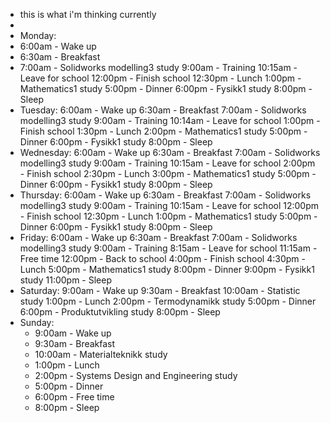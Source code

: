 - this is what i'm thinking currently
-
- Monday:
- 6:00am - Wake up
- 6:30am - Breakfast
- 7:00am - Solidworks modelling3 study
  9:00am - Training
  10:15am - Leave for school
  12:00pm - Finish school
  12:30pm - Lunch
  1:00pm - Mathematics1 study
  5:00pm - Dinner
  6:00pm - Fysikk1 study
  8:00pm - Sleep
- Tuesday:
  6:00am - Wake up
  6:30am - Breakfast
  7:00am - Solidworks modelling3 study
  9:00am - Training
  10:14am - Leave for school
  1:00pm - Finish school
  1:30pm - Lunch
  2:00pm - Mathematics1 study
  5:00pm - Dinner
  6:00pm - Fysikk1 study
  8:00pm - Sleep
- Wednesday:
  6:00am - Wake up
  6:30am - Breakfast
  7:00am - Solidworks modelling3 study
  9:00am - Training
  10:15am - Leave for school
  2:00pm - Finish school
  2:30pm - Lunch
  3:00pm - Mathematics1 study
  5:00pm - Dinner
  6:00pm - Fysikk1 study
  8:00pm - Sleep
- Thursday:
  6:00am - Wake up
  6:30am - Breakfast
  7:00am - Solidworks modelling3 study
  9:00am - Training
  10:15am - Leave for school
  12:00pm - Finish school
  12:30pm - Lunch
  1:00pm - Mathematics1 study
  5:00pm - Dinner
  6:00pm - Fysikk1 study
  8:00pm - Sleep
- Friday:
  6:00am - Wake up
  6:30am - Breakfast
  7:00am - Solidworks modelling3 study
  9:00am - Training
  8:15am - Leave for school
  11:15am - Free time
  12:00pm - Back to school
  4:00pm - Finish school
  4:30pm - Lunch
  5:00pm - Mathematics1 study
  8:00pm - Dinner
  9:00pm - Fysikk1 study
  11:00pm - Sleep
- Saturday:
  9:00am - Wake up
  9:30am - Breakfast
  10:00am - Statistic study
  1:00pm - Lunch
  2:00pm - Termodynamikk study
  5:00pm - Dinner
  6:00pm - Produktutvikling study
  8:00pm - Sleep
- Sunday:
	- 9:00am - Wake up
	- 9:30am - Breakfast
	- 10:00am - Materialteknikk study
	- 1:00pm - Lunch
	- 2:00pm - Systems Design and Engineering study
	- 5:00pm - Dinner
	- 6:00pm - Free time
	- 8:00pm - Sleep
